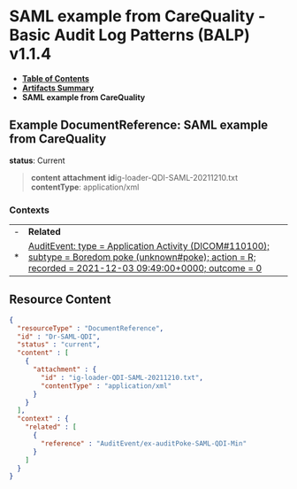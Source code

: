 # SAML example from CareQuality - Basic Audit Log Patterns (BALP) v1.1.4

* [**Table of Contents**](toc.md)
* [**Artifacts Summary**](artifacts.md)
* **SAML example from CareQuality**

## Example DocumentReference: SAML example from CareQuality

**status**: Current

> **content**
> **attachment**
> **id**ig-loader-QDI-SAML-20211210.txt
**contentType**: application/xml

### Contexts

| | |
| :--- | :--- |
| - | **Related** |
| * | [AuditEvent: type = Application Activity (DICOM#110100); subtype = Boredom poke (unknown#poke); action = R; recorded = 2021-12-03 09:49:00+0000; outcome = 0](AuditEvent-ex-auditPoke-SAML-QDI-Min.md) |



## Resource Content

```json
{
  "resourceType" : "DocumentReference",
  "id" : "Dr-SAML-QDI",
  "status" : "current",
  "content" : [
    {
      "attachment" : {
        "id" : "ig-loader-QDI-SAML-20211210.txt",
        "contentType" : "application/xml"
      }
    }
  ],
  "context" : {
    "related" : [
      {
        "reference" : "AuditEvent/ex-auditPoke-SAML-QDI-Min"
      }
    ]
  }
}

```
